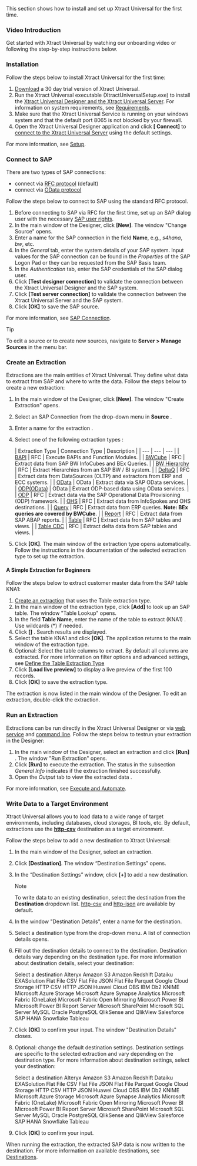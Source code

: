 This section shows how to install and set up Xtract Universal for the first time.

### Video Introduction

Get started with Xtract Universal by watching our onboarding video or following the step-by-step instructions below.

### Installation

Follow the steps below to install Xtract Universal for the first time:

1. [Download](https://theobald-software.com/en/download-trial/) a 30 day trial version of Xtract Universal.
1. Run the Xtract Universal executable (XtractUniversalSetup.exe) to install the [Xtract Universal Designer and the Xtract Universal Server](../documentation/introduction/#software-architecture). For information on system requirements, see [Requirements](../documentation/setup/requirements/).
1. Make sure that the Xtract Universal Service is running on your windows system and that the default port 8065 is not blocked by your firewall.
1. Open the Xtract Universal Designer application and click **[ Connect]** to [connect to the Xtract Universal Server](../documentation/designer/#connect-the-designer-to-a-server) using the default settings.

For more information, see [Setup](../documentation/setup/).

### Connect to SAP

There are two types of SAP connections:

- connect via [RFC protocol](../documentation/sap-connection/settings/#source-type-rfc) (default)
- connect via [OData protocol](../documentation/sap-connection/settings/#source-type-odata)

Follow the steps below to connect to SAP using the standard RFC protocol.

1. Before connecting to SAP via RFC for the first time, set up an SAP dialog user with the necessary [SAP user rights](../documentation/setup-in-sap/sap-authority-objects/#general-authorization-objects).
1. In the main window of the Designer, click **[New]**. The window "Change Source" opens.
1. Enter a name for the SAP connection in the field **Name**, e.g., *s4hana*, *bw*, etc.
1. In the *General* tab, enter the system details of your SAP system. Input values for the SAP connection can be found in the *Properties* of the SAP Logon Pad or they can be requested from the SAP Basis team.
1. In the *Authentication* tab, enter the SAP credentials of the SAP dialog user.
1. Click **[Test designer connection]** to validate the connection between the Xtract Universal Designer and the SAP system.
1. Click **[Test server connection]** to validate the connection between the Xtract Universal Server and the SAP system.
1. Click **[OK]** to save the SAP source.

For more information, see [SAP Connection](../documentation/sap-connection/).

Tip

To edit a source or to create new sources, navigate to **Server > Manage Sources** in the menu bar.

### Create an Extraction

Extractions are the main entities of Xtract Universal. They define what data to extract from SAP and where to write the data. Follow the steps below to create a new extraction:

1. In the main window of the Designer, click **[New]**. The window "Create Extraction" opens.

1. Select an SAP Connection from the drop-down menu in **Source** .

1. Enter a name for the extraction .

1. Select one of the following extraction types :

   | Extraction Type | Connection Type | Description | | --- | --- | --- | | [BAPI](../documentation/bapi/) | RFC | Execute BAPIs and Function Modules. | | [BWCube](../documentation/bwcube/) | RFC | Extract data from SAP BW InfoCubes and BEx Queries. | | [BW Hierarchy](../documentation/hierarchy/) | RFC | Extract Hierarchies from an SAP BW / BI system. | | [DeltaQ](../documentation/deltaq/) | RFC | Extract data from DataSources (OLTP) and extractors from ERP and ECC systems. | | [OData](../documentation/odata/) | OData | Extract data via SAP OData services. | | [ODP(OData)](../documentation/odp-odata/) | OData | Extract ODP-based data using OData services. | | [ODP](../documentation/odp/) | RFC | Extract data via the SAP Operational Data Provisioning (ODP) framework. | | [OHS](../documentation/ohs/) | RFC | Extract data from InfoSpokes and OHS destinations. | | [Query](../documentation/query/) | RFC | Extract data from ERP queries. **Note: BEx queries are covered by BWCube**. | | [Report](../documentation/report/) | RFC | Extract data from SAP ABAP reports. | | [Table](../documentation/table/) | RFC | Extract data from SAP tables and views. | | [Table CDC](../documentation/table-cdc/) | RFC | Extract delta data from SAP tables and views. |

1. Click **[OK]**. The main window of the extraction type opens automatically.\
   Follow the instructions in the documentation of the selected extraction type to set up the extraction.

#### A Simple Extraction for Beginners

Follow the steps below to extract customer master data from the SAP table KNA1:

1. [Create an extraction](#create-an-extraction) that uses the Table extraction type.
1. In the main window of the extraction type, click **[Add]** to look up an SAP table. The window "Table Lookup" opens.
1. In the field **Table Name**, enter the name of the table to extract (KNA1) . Use wildcards (\*) if needed.
1. Click **[]** . Search results are displayed.
1. Select the table KNA1 and click **[OK]**. The application returns to the main window of the extraction type.
1. Optional: Select the table columns to extract. By default all columns are extracted. For more information on filter options and advanced settings, see [Define the Table Extraction Type](../documentation/table/#define-the-table-extraction-type)
1. Click **[Load live preview]** to display a live preview of the first 100 records.
1. Click **[OK]** to save the extraction type.

The extraction is now listed in the main window of the Designer. To edit an extraction, double-click the extraction.

### Run an Extraction

Extractions can be run directly in the Xtract Universal Designer or via [web service](../web-api/) and [command line](../documentation/execute-and-automate/call-via-commandline/). Follow the steps below to testrun your extraction in the Designer:

1. In the main window of the Designer, select an extraction and click **[Run]** . The window "Run Extraction" opens.
1. Click **[Run]** to execute the extraction. The status in the subsection *General Info* indicates if the extraction finished successfully.
1. Open the *Output* tab to view the extracted data .

For more information, see [Execute and Automate](../documentation/execute-and-automate/).

### Write Data to a Target Environment

Xtract Universal allows you to load data to a wide range of target environments, including databases, cloud storages, BI tools, etc. By default, extractions use the [**http-csv**](../documentation/destinations/csv-via-http/) destination as a target environment.

Follow the steps below to add a new destination to Xtract Universal:

1. In the main window of the Designer, select an extraction.

1. Click **[Destination]**. The window “Destination Settings” opens.

1. In the “Destination Settings” window, click **[+]** to add a new destination.

   Note

   To write data to an existing destination, select the destination from the **Destination** dropdown list. [http-csv](../documentation/destinations/csv-via-http/) and [http-json](../documentation/destinations/json-via-http/) are available by default.

1. In the window "Destination Details", enter a name for the destination.

1. Select a destination type from the drop-down menu. A list of connection details opens.

1. Fill out the destination details to connect to the destination. Destination details vary depending on the destination type. For more information about destination details, select your destination:

   Select a destination Alteryx Amazon S3 Amazon Redshift Dataiku EXASolution Flat File CSV Flat File JSON Flat File Parquet Google Cloud Storage HTTP CSV HTTP JSON Huawei Cloud OBS IBM Db2 KNIME Microsoft Azure Storage Microsoft Azure Synapse Analytics Microsoft Fabric (OneLake) Microsoft Fabric Open Mirroring Microsoft Power BI Microsoft Power BI Report Server Microsoft SharePoint Microsoft SQL Server MySQL Oracle PostgreSQL QlikSense and QlikView Salesforce SAP HANA Snowflake Tableau

1. Click **[OK]** to confirm your input. The window "Destination Details" closes.

1. Optional: change the default destination settings. Destination settings are specific to the selected extraction and vary depending on the destination type. For more information about destination settings, select your destination:

   Select a destination Alteryx Amazon S3 Amazon Redshift Dataiku EXASolution Flat File CSV Flat File JSON Flat File Parquet Google Cloud Storage HTTP CSV HTTP JSON Huawei Cloud OBS IBM Db2 KNIME Microsoft Azure Storage Microsoft Azure Synapse Analytics Microsoft Fabric (OneLake) Microsoft Fabric Open Mirroring Microsoft Power BI Microsoft Power BI Report Server Microsoft SharePoint Microsoft SQL Server MySQL Oracle PostgreSQL QlikSense and QlikView Salesforce SAP HANA Snowflake Tableau

1. Click **[OK]** to confirm your input.

When running the extraction, the extracted SAP data is now written to the destination. For more information on available destinations, see [Destinations](../documentation/destinations/).
